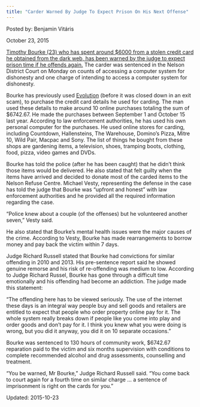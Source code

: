 ```yaml
---
title: "Carder Warned By Judge To Expect Prison On His Next Offense"
---
```


Posted by: Benjamin Vitáris 

<span>October 23, 2015</span>

<p><a href="http://www.stuff.co.nz/business/money/73162685/judge-warns-dark-web-fraudster-to-expect-prison-if-he-offends-again.html">Timothy Bourke (23) who has spent around $6000 from a stolen credit card he obtained from the dark web, has been warned by the judge to expect prison time if he offends again.</a> The carder was sentenced in the Nelson District Court on Monday on counts of accessing a computer system for dishonesty and one charge of intending to access a computer system for dishonesty.</p>
<p>Bourke has previously used <a href="#">Evolution</a> (before it was closed down in an exit scam), to purchase the credit card details he used for carding. The man used these details to make around 10 online purchases totaling the sum of $6742.67. He made the purchases between September 1 and October 15 last year. According to law enforcement authorities, he has used his own personal computer for the purchases. He used online stores for carding, including Countdown, Hallensteins, The Warehouse, Domino&#8217;s Pizza, Mitre 10, Wild Pair, Macpac and Sony. The list of things he bought from these shops are gardening items, a television, shoes, tramping boots, clothing, food, pizza, video games and DVDs.</p>
<p>Bourke has told the police (after he has been caught) that he didn’t think those items would be delivered. He also stated that felt guilty when the items have arrived and decided to donate most of the carded items to the Nelson Refuse Centre. Michael Vesty, representing the defense in the case has told the judge that Bourke was &#8220;upfront and honest&#8221; with law enforcement authorities and he provided all the required information regarding the case.</p>
<p>&#8220;Police knew about a couple (of the offenses) but he volunteered another seven,” Vesty said.</p>
<p>He also stated that Bourke’s mental health issues were the major causes of the crime. According to Vesty, Bourke has made rearrangements to borrow money and pay back the victim within 7 days.</p>
<p>Judge Richard Russell stated that Bourke had convictions for similar offending in 2010 and 2013. His pre-sentence report said he showed genuine remorse and his risk of re-offending was medium to low. According to Judge Richard Russel, Bourke has gone through a difficult time emotionally and his offending had become an addiction. The judge made this statement:</p>
<p>&#8220;The offending here has to be viewed seriously. The use of the internet these days is an integral way people buy and sell goods and retailers are entitled to expect that people who order property online pay for it. The whole system really breaks down if people like you come into play and order goods and don&#8217;t pay for it. I think you knew what you were doing is wrong, but you did it anyway, you did it on 10 separate occasions.&#8221;</p>
<p>Bourke was sentenced to 130 hours of community work, $6742.67 reparation paid to the victim and six months supervision with conditions to complete recommended alcohol and drug assessments, counselling and treatment.</p>
<p>“You be warned, Mr Bourke,&#8221; Judge Richard Russell said. &#8220;You come back to court again for a fourth time on similar charge &#8230; a sentence of imprisonment is right on the cards for you.&#8221;</p>

Updated: 2015-10-23

